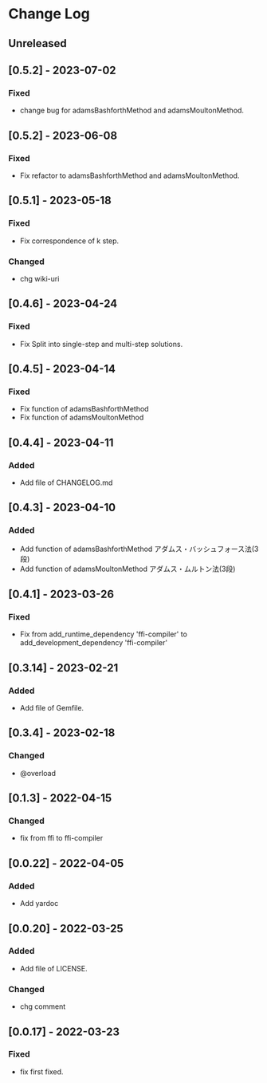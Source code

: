 # Change Log

## Unreleased

## [0.5.2] - 2023-07-02

### Fixed
- change bug for  adamsBashforthMethod and adamsMoultonMethod.

## [0.5.2] - 2023-06-08

### Fixed
- Fix refactor to adamsBashforthMethod and adamsMoultonMethod.

## [0.5.1] - 2023-05-18

### Fixed
- Fix correspondence of k step.

### Changed
- chg wiki-uri

## [0.4.6] - 2023-04-24

### Fixed
- Fix Split into single-step and multi-step solutions.

## [0.4.5] - 2023-04-14

### Fixed
- Fix function of adamsBashforthMethod
- Fix function of adamsMoultonMethod

## [0.4.4] - 2023-04-11

### Added
- Add file of CHANGELOG.md

## [0.4.3] - 2023-04-10

### Added 
- Add function of adamsBashforthMethod アダムス・バッシュフォース法(3段)
- Add function of adamsMoultonMethod   アダムス・ムルトン法(3段)

## [0.4.1] - 2023-03-26

### Fixed
- Fix from add_runtime_dependency 'ffi-compiler'
        to add_development_dependency 'ffi-compiler'

## [0.3.14] - 2023-02-21

### Added 
- Add file of Gemfile.

## [0.3.4] - 2023-02-18

### Changed
- @overload

## [0.1.3] - 2022-04-15

### Changed
- fix from ffi to ffi-compiler

## [0.0.22] - 2022-04-05

### Added
- Add yardoc

## [0.0.20] - 2022-03-25

### Added
- Add file of LICENSE.

### Changed
- chg comment

## [0.0.17] - 2022-03-23

### Fixed
- fix first fixed.



